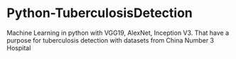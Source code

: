 # Python-TuberculosisDetection
Machine Learning in python with VGG19, AlexNet, Inception V3. That have a purpose for tuberculosis detection with datasets from China Number 3 Hospital
